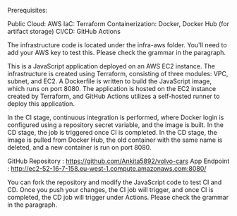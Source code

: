 Prerequisites:

Public Cloud: AWS
IaC: Terraform
Containerization: Docker, Docker Hub (for artifact storage)
CI/CD: GitHub Actions

The infrastructure code is located under the infra-aws folder. You'll need to add your AWS key to test this. Please check the grammar in the paragraph.

This is a JavaScript application deployed on an AWS EC2 instance. The infrastructure is created using Terraform, consisting of three modules: VPC, subnet, and EC2. A Dockerfile is written to build the JavaScript image, which runs on port 8080. The application is hosted on the EC2 instance created by Terraform, and GitHub Actions utilizes a self-hosted runner to deploy this application.

In the CI stage, continuous integration is performed, where Docker login is configured using a repository secret variable, and the image is built. In the CD stage, the job is triggered once CI is completed. In the CD stage, the image is pulled from Docker Hub, the old container with the same name is deleted, and a new container is run on port 8080.

GitHub Repository : https://github.com/Ankita5892/volvo-cars
App Endpoint : http://ec2-52-16-7-158.eu-west-1.compute.amazonaws.com:8080/

You can fork the repository and modify the JavaScript code to test CI and CD. Once you push your changes, the CI job will trigger, and once CI is completed, the CD job will trigger under Actions. Please check the grammar in the paragraph.

